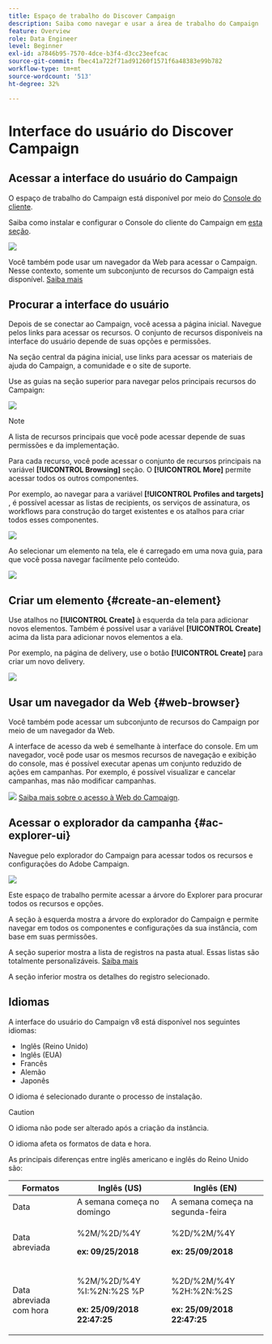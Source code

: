 ```yaml
---
title: Espaço de trabalho do Discover Campaign
description: Saiba como navegar e usar a área de trabalho do Campaign
feature: Overview
role: Data Engineer
level: Beginner
exl-id: a7846b95-7570-4dce-b3f4-d3cc23eefcac
source-git-commit: fbec41a722f71ad91260f1571f6a48383e99b782
workflow-type: tm+mt
source-wordcount: '513'
ht-degree: 32%

---
```


# Interface do usuário do Discover Campaign

## Acessar a interface do usuário do Campaign

O espaço de trabalho do Campaign está disponível por meio do [Console do cliente](../architecture/general-architecture.md).

Saiba como instalar e configurar o Console do cliente do Campaign em [esta seção](../start/connect.md).

![](assets/home-page.png)

Você também pode usar um navegador da Web para acessar o Campaign. Nesse contexto, somente um subconjunto de recursos do Campaign está disponível. [Saiba mais](#web-browser)

## Procurar a interface do usuário

Depois de se conectar ao Campaign, você acessa a página inicial. Navegue pelos links para acessar os recursos. O conjunto de recursos disponíveis na interface do usuário depende de suas opções e permissões.

Na seção central da página inicial, use links para acessar os materiais de ajuda do Campaign, a comunidade e o site de suporte.

Use as guias na seção superior para navegar pelos principais recursos do Campaign:

![](assets/overview-home.png)

>[!NOTE]
>
>A lista de recursos principais que você pode acessar depende de suas permissões e da implementação.

Para cada recurso, você pode acessar o conjunto de recursos principais na variável **[!UICONTROL Browsing]** seção. O **[!UICONTROL More]** permite acessar todos os outros componentes.

Por exemplo, ao navegar para a variável **[!UICONTROL Profiles and targets]** , é possível acessar as listas de recipients, os serviços de assinatura, os workflows para construção do target existentes e os atalhos para criar todos esses componentes.

![](assets/overview-list.png)

Ao selecionar um elemento na tela, ele é carregado em uma nova guia, para que você possa navegar facilmente pelo conteúdo.

![](assets/new-tab.png)

## Criar um elemento {#create-an-element}

Use atalhos no **[!UICONTROL Create]** à esquerda da tela para adicionar novos elementos. Também é possível usar a variável **[!UICONTROL Create]** acima da lista para adicionar novos elementos a ela.

Por exemplo, na página de delivery, use o botão **[!UICONTROL Create]** para criar um novo delivery.

![](assets/new-recipient.png)

## Usar um navegador da Web {#web-browser}

Você também pode acessar um subconjunto de recursos do Campaign por meio de um navegador da Web.

A interface de acesso da web é semelhante à interface do console. Em um navegador, você pode usar os mesmos recursos de navegação e exibição do console, mas é possível executar apenas um conjunto reduzido de ações em campanhas. Por exemplo, é possível visualizar e cancelar campanhas, mas não modificar campanhas.

![](../assets/do-not-localize/glass.png) [Saiba mais sobre o acesso à Web do Campaign](../start/connect.md#web-access).

## Acessar o explorador da campanha {#ac-explorer-ui}

Navegue pelo explorador do Campaign para acessar todos os recursos e configurações do Adobe Campaign.

![](assets/explorer.png)

Este espaço de trabalho permite acessar a árvore do Explorer para procurar todos os recursos e opções.

A seção à esquerda mostra a árvore do explorador do Campaign e permite navegar em todos os componentes e configurações da sua instância, com base em suas permissões.

A seção superior mostra a lista de registros na pasta atual. Essas listas são totalmente personalizáveis. [Saiba mais](customize-ui.md)

A seção inferior mostra os detalhes do registro selecionado.


## Idiomas

A interface do usuário do Campaign v8 está disponível nos seguintes idiomas:

* Inglês (Reino Unido)
* Inglês (EUA)
* Francês
* Alemão
* Japonês

O idioma é selecionado durante o processo de instalação.

>[!CAUTION]
>
>O idioma não pode ser alterado após a criação da instância.

O idioma afeta os formatos de data e hora.


As principais diferenças entre inglês americano e inglês do Reino Unido são:

<table> 
 <thead> 
  <tr> 
   <th> Formatos<br /> </th> 
   <th> Inglês (US)<br /> </th> 
   <th> Inglês (EN)<br /> </th> 
  </tr> 
 </thead> 
 <tbody> 
  <tr> 
   <td> Data<br /> </td> 
   <td> A semana começa no domingo<br /> </td> 
   <td> A semana começa na segunda-feira<br /> </td> 
  </tr> 
  <tr> 
   <td> Data abreviada<br /> </td> 
   <td> <p>%2M/%2D/%4Y</p><p><strong>ex: 09/25/2018</strong></p> </td> 
   <td> <p>%2D/%2M/%4Y</p><p><strong>ex: 25/09/2018</strong></p> </td> 
  </tr> 
  <tr> 
   <td> Data abreviada com hora<br /> </td> 
   <td> <p>%2M/%2D/%4Y %I:%2N:%2S %P</p><p><strong>ex: 25/09/2018 22:47:25</strong></p> </td> 
   <td> <p>%2D/%2M/%4Y %2H:%2N:%2S</p><p><strong>ex: 25/09/2018 22:47:25</strong></p> </td> 
  </tr> 
 </tbody> 
</table>
